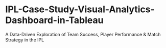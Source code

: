 # IPL-Case-Study-Visual-Analytics-Dashboard-in-Tableau
A Data-Driven Exploration of Team Success, Player Performance &amp; Match Strategy in the IPL
